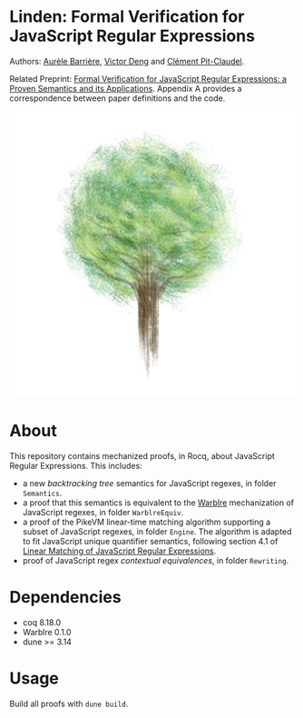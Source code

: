 Linden: Formal Verification for JavaScript Regular Expressions
==============================================================

Authors: [Aurèle Barrière](https://aurele-barriere.github.io/), [Victor Deng](https://victor-deng.fr/) and [Clément Pit-Claudel](https://pit-claudel.fr/clement/).

Related Preprint: [Formal Verification for JavaScript Regular Expressions: a Proven Semantics and its Applications](https://arxiv.org/abs/2507.13091). Appendix A provides a correspondence between paper definitions and the code.

![Linden](etc/linden.png)

# About

This repository contains mechanized proofs, in Rocq, about JavaScript Regular Expressions.
This includes:
- a new *backtracking tree* semantics for JavaScript regexes, in folder `Semantics`.
- a proof that this semantics is equivalent to the [Warblre](https://github.com/epfl-systemf/Warblre) mechanization of JavaScript regexes, in folder `WarblreEquiv`.
- a proof of the PikeVM linear-time matching algorithm supporting a subset of JavaScript regexes, in folder `Engine`. The algorithm is adapted to fit JavaScript unique quantifier semantics, following section 4.1 of [Linear Matching of JavaScript Regular Expressions](https://dl.acm.org/doi/10.1145/3656431).
- proof of JavaScript regex *contextual equivalences*, in folder `Rewriting`.

# Dependencies
- coq 8.18.0
- Warblre 0.1.0
- dune >= 3.14

# Usage
Build all proofs with `dune build`.
